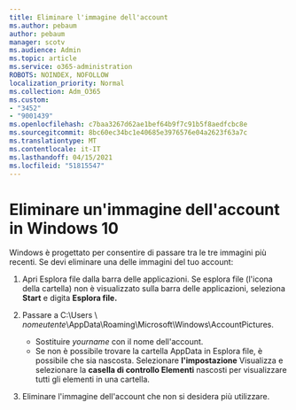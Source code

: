 ```yaml
---
title: Eliminare l'immagine dell'account
ms.author: pebaum
author: pebaum
manager: scotv
ms.audience: Admin
ms.topic: article
ms.service: o365-administration
ROBOTS: NOINDEX, NOFOLLOW
localization_priority: Normal
ms.collection: Adm_O365
ms.custom:
- "3452"
- "9001439"
ms.openlocfilehash: c7baa3267d62ae1bef64b9f7c91b5f8aedfcbc8e
ms.sourcegitcommit: 8bc60ec34bc1e40685e3976576e04a2623f63a7c
ms.translationtype: MT
ms.contentlocale: it-IT
ms.lasthandoff: 04/15/2021
ms.locfileid: "51815547"
---
```

# <a name="delete-an-account-picture-in-windows-10"></a>Eliminare un'immagine dell'account in Windows 10

Windows è progettato per consentire di passare tra le tre immagini più recenti. Se devi eliminare una delle immagini del tuo account:

1. Apri Esplora file dalla barra delle applicazioni. Se esplora file (l'icona della cartella) non è visualizzato sulla barra delle applicazioni, seleziona **Start** e digita **Esplora file.**

2. Passare a C:\Users \\ *nomeutente*\AppData\Roaming\Microsoft\Windows\AccountPictures. 
    - Sostituire *yourname* con il nome dell'account.
    - Se non è possibile trovare la cartella AppData in Esplora file, è possibile che sia nascosta. Selezionare **l'impostazione** Visualizza e selezionare la **casella di controllo Elementi** nascosti per visualizzare tutti gli elementi in una cartella.

3. Eliminare l'immagine dell'account che non si desidera più utilizzare.
 
 